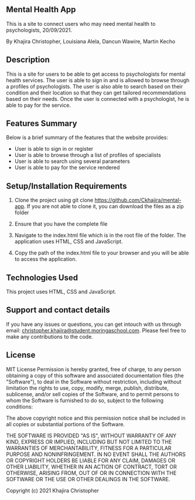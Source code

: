 ## Mental Health App

This is a site to connect users who may need mental health to psychologists, 20/09/2021.

By Khajira Christopher, Louisiana Alela, Dancun Wawire, Martin Kecho

## Description

This is a site for users to be able to get access to psychologists for mental health services. The user is able to sign in and is allowed to browse through a profiles of psychologists. The user is also able to search based on their condition and their location so that they can get tailored recommendations based on their needs. Once the user is connected with a psychologist, he is able to pay for the service. 

## Features Summary

Below is a brief summary of the features that the website provides:
- User is able to sign in or register
- User is able to browse through a list of profiles of specialists
- User is able to search using several parameters
- User is able to pay for the service rendered

## Setup/Installation Requirements

1. Clone the project using git clone https://github.com/Ckhajira/mental-app. If you are not able to clone it, you can download the files as a zip folder

2. Ensure that you have the complete file

3. Navigate to the index.html file which is in the root file of the folder. The application uses HTML, CSS and JavaScript.

4. Copy the path of the index.html file to your browser and you will be able to access the application.

## Technologies Used

This project uses HTML, CSS and JavaScript.

## Support and contact details

If you have any issues or questions, you can get intouch with us through email: christopher.khajira@student.moringaschool.com. Please feel free to make any contributions to the code.

## License

MIT License
Permission is hereby granted, free of charge, to any person obtaining a copy of this software and associated documentation files (the "Software"), to deal in the Software without restriction, including without limitation the rights to use, copy, modify, merge, publish, distribute, sublicense, and/or sell copies of the Software, and to permit persons to whom the Software is furnished to do so, subject to the following conditions:

The above copyright notice and this permission notice shall be included in all copies or substantial portions of the Software.

THE SOFTWARE IS PROVIDED "AS IS", WITHOUT WARRANTY OF ANY KIND, EXPRESS OR IMPLIED, INCLUDING BUT NOT LIMITED TO THE WARRANTIES OF MERCHANTABILITY, FITNESS FOR A PARTICULAR PURPOSE AND NONINFRINGEMENT. IN NO EVENT SHALL THE AUTHORS OR COPYRIGHT HOLDERS BE LIABLE FOR ANY CLAIM, DAMAGES OR OTHER LIABILITY, WHETHER IN AN ACTION OF CONTRACT, TORT OR OTHERWISE, ARISING FROM, OUT OF OR IN CONNECTION WITH THE SOFTWARE OR THE USE OR OTHER DEALINGS IN THE SOFTWARE.

Copyright (c) 2021 Khajira Christopher
